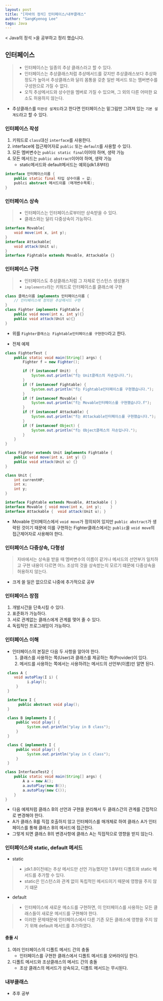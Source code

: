 ```yaml
---
layout: post
title: "[자바의 정석] 인터페이스/내부클래스"
author: "SangKyenog Lee"
tags: Java
---
```


< Java의 정석 >을 공부하고 정리 했습니다. 

## 인터페이스
> - 인터페이스는 일종의 추상 클래스라고 할 수 있다.
> - 인터페이스는 추상클래스처럼 추상메서드를 갖지만 추상클래스보다 추상화 정도가 높아서 추상클래스와 달리 몸통을 갖춘 일반 메서드 또는 멤버변수를 구성원으로 가질 수 없다.
> - 오직 추상메서드와 상수만을 멤버로 가질 수 있으며, 그 외의 다른 어떠한 요소도 허용하지 않는다.

- 추상클래스를 `미완성 설계도`라고 한다면 인터페이스는 밑그림만 그려져 있는 `기본 설계도`라고 할 수 있다.

### 인터페이스 작성
1. 키워드로 `class`대신 `interface`를 사용한다.
2. interface에 접근제어자로 `public` 또는 `default`를 사용할 수 있다.
3. 모든 멤버변수는 `public static final`이어야 하며, 생략 가능
4. 모든 메서드는 `public abstract`이어야 하며, 생략 가능
    - static메서드와 default메서드는 예외(jdk1.8부터)
```java
interface 인터페이스이름 {
    public static final 타입 상수이름 = 값;
    publci abstract 메서드이름 (매개변수목록);
}
```
### 인터페이스 상속
> - 인터페이스는 인터페이스로부터만 상속받을 수 있다.
> - 클래스와는 달리 다중상속이 가능하다.

```java
interface Movable{
    void move(int x, int y);
}
interface Attackable{
    void attack(Unit u);
}
interface Fightable extends Movable, Attackable {}
```

### 인터페이스 구현
> - 인터페이스도 추상클래스처럼 그 자체로 인스턴스 생성불가
> - `implements`라는 키워드로 인터페이스를 클래스에 구현

```java
class 클래스이름 implements 인터페이스이름 {
    // 인터페이스에 정의된 추상메서드 구현
}
class Fighter implements Fightable {
    public void move(int x, int y){}
    public void attack(Unit u){}
}
```
- 위를 `Fighter클래스는 Fightable인터페이스를 구현한다`라고 한다.

- 전체 예제
```java
class FighterTest {
	public static void main(String[] args) {
		Fighter f = new Fighter();

		if (f instanceof Unit)	{		
			System.out.println("f는 Unit클래스의 자손입니다.");
		}
		if (f instanceof Fightable) {	
			System.out.println("f는 Fightable인터페이스를 구현했습니다.");
		}
		if (f instanceof Movable) {		
			System.out.println("f는 Movable인터페이스를 구현했습니다.f");
		}
		if (f instanceof Attackable) {	
			System.out.println("f는 Attackable인터페이스를 구현했습니다.");
		}
		if (f instanceof Object) {		
			System.out.println("f는 Object클래스의 자손입니다.");
		}
	}
}

class Fighter extends Unit implements Fightable {
	public void move(int x, int y) {}
	public void attack(Unit u) {}
}

class Unit {
	int currentHP;	
	int x;			
	int y;		
}

interface Fightable extends Movable, Attackable { }
interface Movable {	void move(int x, int y);	}
interface Attackable {	void attack(Unit u); }
```

- Movable 인터페이스에서 `void move`가 정의되어 있지만 `public abstract`가 생략된 것이기 때문에 이를 구현하는 Fighter클래스에서는 `public`을 `void move`의 접근제어자로 사용해야 한다.

### 인터페이스 다중상속, 다형성
> 자바에서는 상속을 받을 때 멤버변수의 이름이 같거나 메서드의 선언부가 일치하고 구현 내용이 다르면 어느 조상의 것을 상속받는지 모르기 떄문에 다중상속을 허용하지 않는다.

- 크게 쓸 일은 없으므로 나중에 추가적으로 공부

### 인터페이스 장점
1. 개발시간을 단축시킬 수 있다.
2. 표준화가 가능하다.
3. 서로 관계없는 클래스에게 관계를 맺어 줄 수 있다.
4. 독립적인 프로그래밍이 가능하다.

### 인터페이스 이해
- 인터페이스의 본질은 다음 두 사항을 알아야 한다.
    1. 클래스를 사용하는 쪽(User)과 클래스를 제공하는 쪽(Provider)이 있다.
    2. 메서드를 사용하는 쪽에서는 사용하려는 메서드의 선언부(이름)만 알면 된다.

```java
 class A {
    void autoPlay(I i) {
          i.play();
     }
 }

 interface I {
      public abstract void play();
 }

 class B implements I {
     public void play() {
          System.out.println("play in B class");
     }
 }

 class C implements I {
     public void play() {
          System.out.println("play in C class");
     }
 }

class InterfaceTest2 {
	public static void main(String[] args) {
		A a = new A();
		a.autoPlay(new B());
		a.autoPlay(new C());
	}
}
```
- 다음 예제처럼 클래스 B의 선언과 구현을 분리해서 두 클래스간의 관계를 간접적으로 변경해야 한다.
- A가 클래스 B를 직접 호출하지 않고 인터페이스를 매개체로 하여 클래스 A가 인터페이스를 통해 클래스 B의 메서드에 접근한다.
- 그렇게 되면 클래스 B의 변경사항에 클래스 A는 직접적으로 영향을 받지 않는다.

### 인터페이스와 static, default 메서드
- static
> - jdk1.8이전에는 추상 메서드만 선언 가능했지만 1.8부터 디폴트와 static 메서드를 추가할 수 있다.
> - static은 인스턴스와 관계 없이 독립적인 메서드이기 때문에 영향을 주지 않기 떄문
- default
> - 인터페이스에 새로운 메소드를 구현하면, 이 인터페이스를 사용하는 모든 클래스들이 새로운 메서드를 구현해야 한다.
> - 이러한 문제때문에 인터페이스에서 다른 기존 모든 클래스에 영향을 주지 않기 위해 default 메서드를 추가하였다.

#### 충돌 시
1. 여러 인터페이스의 디폴트 메서드 간의 충돌
    - 인터페이스를 구현한 클래스에서 디폴트 메서드를 오버라이딩 한다.
2. 디폴트 메서드와 조상클래스의 메서드 간의 충돌
    - 조상 클래스의 메서드가 상속되고, 디폴트 메서드는 무시된다.

### 내부클래스
- 추후 공부